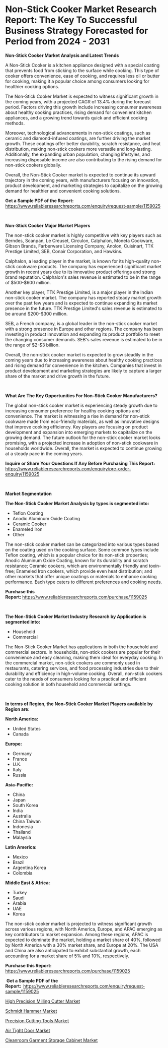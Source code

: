 <p><h1>Non-Stick Cooker Market Research Report: The Key To Successful Business Strategy Forecasted for Period from 2024 - 2031</h1></p><p><strong>Non-Stick Cooker Market Analysis and Latest Trends</strong></p>
<p><p>A Non-Stick Cooker is a kitchen appliance designed with a special coating that prevents food from sticking to the surface while cooking. This type of cooker offers convenience, ease of cooking, and requires less oil or butter for cooking, making it a popular choice among consumers looking for healthier cooking options. </p><p>The Non-Stick Cooker Market is expected to witness significant growth in the coming years, with a projected CAGR of 13.4% during the forecast period. Factors driving this growth include increasing consumer awareness about healthy cooking practices, rising demand for convenient kitchen appliances, and a growing trend towards quick and efficient cooking methods. </p><p>Moreover, technological advancements in non-stick coatings, such as ceramic and diamond-infused coatings, are further driving the market growth. These coatings offer better durability, scratch resistance, and heat distribution, making non-stick cookers more versatile and long-lasting. Additionally, the expanding urban population, changing lifestyles, and increasing disposable income are also contributing to the rising demand for non-stick cookers globally. </p><p>Overall, the Non-Stick Cooker market is expected to continue its upward trajectory in the coming years, with manufacturers focusing on innovation, product development, and marketing strategies to capitalize on the growing demand for healthier and convenient cooking solutions.</p></p>
<p><strong>Get a Sample PDF of the Report:&nbsp;</strong> <a href="https://www.reliableresearchreports.com/enquiry/request-sample/1159025">https://www.reliableresearchreports.com/enquiry/request-sample/1159025</a></p>
<p>&nbsp;</p>
<p><strong>Non-Stick Cooker Major Market Players</strong></p>
<p><p>The non-stick cooker market is highly competitive with key players such as Berndes, Scanpan, Le Creuset, Circulon, Calphalon, Moneta Cookware, Gibson Brands, Farberware Licensing Company, Anolon, Cuisinart, TTK Prestige Limited, SEB, Conair Corporation, and Hawkins. </p><p>Calphalon, a leading player in the market, is known for its high-quality non-stick cookware products. The company has experienced significant market growth in recent years due to its innovative product offerings and strong brand reputation. Calphalon's sales revenue is estimated to be in the range of $500-$600 million.</p><p>Another key player, TTK Prestige Limited, is a major player in the Indian non-stick cooker market. The company has reported steady market growth over the past few years and is expected to continue expanding its market presence in the future. TTK Prestige Limited's sales revenue is estimated to be around $200-$300 million.</p><p>SEB, a French company, is a global leader in the non-stick cooker market with a strong presence in Europe and other regions. The company has been investing in product innovation and expanding its product portfolio to meet the changing consumer demands. SEB's sales revenue is estimated to be in the range of $2-$3 billion.</p><p>Overall, the non-stick cooker market is expected to grow steadily in the coming years due to increasing awareness about healthy cooking practices and rising demand for convenience in the kitchen. Companies that invest in product development and marketing strategies are likely to capture a larger share of the market and drive growth in the future.</p></p>
<p>&nbsp;</p>
<p><strong>What Are The Key Opportunities For Non-Stick Cooker Manufacturers?</strong></p>
<p><p>The global non-stick cooker market is experiencing steady growth due to increasing consumer preference for healthy cooking options and convenience. The market is witnessing a rise in demand for non-stick cookware made from eco-friendly materials, as well as innovative designs that improve cooking efficiency. Key players are focusing on product development and expansion into emerging markets to capitalize on the growing demand. The future outlook for the non-stick cooker market looks promising, with a projected increase in adoption of non-stick cookware in households worldwide. Overall, the market is expected to continue growing at a steady pace in the coming years.</p></p>
<p><strong>Inquire or Share Your Questions If Any Before Purchasing This Report:</strong> <a href="https://www.reliableresearchreports.com/enquiry/pre-order-enquiry/1159025">https://www.reliableresearchreports.com/enquiry/pre-order-enquiry/1159025</a></p>
<p>&nbsp;</p>
<p><strong>Market Segmentation</strong></p>
<p><strong>The Non-Stick Cooker Market Analysis by types is segmented into:</strong></p>
<p><ul><li>Teflon Coating</li><li>Anodic Aluminum Oxide Coating</li><li>Ceramic Cooker</li><li>Enameled Iron</li><li>Other</li></ul></p>
<p><p>The non-stick cooker market can be categorized into various types based on the coating used on the cooking surface. Some common types include Teflon coating, which is a popular choice for its non-stick properties; Anodic Aluminum Oxide Coating, known for its durability and scratch resistance; Ceramic cookers, which are environmentally friendly and toxin-free; Enameled Iron cookers, which provide even heat distribution; and other markets that offer unique coatings or materials to enhance cooking performance. Each type caters to different preferences and cooking needs.</p></p>
<p><strong>Purchase this Report:&nbsp;</strong><a href="https://www.reliableresearchreports.com/purchase/1159025">https://www.reliableresearchreports.com/purchase/1159025</a></p>
<p>&nbsp;</p>
<p><strong>The Non-Stick Cooker Market Industry Research by Application is segmented into:</strong></p>
<p><ul><li>Household</li><li>Commercial</li></ul></p>
<p><p>The Non-Stick Cooker Market has applications in both the household and commercial sectors. In households, non-stick cookers are popular for their convenience and easy cleaning, making them ideal for everyday cooking. In the commercial market, non-stick cookers are commonly used in restaurants, catering services, and food processing industries due to their durability and efficiency in high-volume cooking. Overall, non-stick cookers cater to the needs of consumers looking for a practical and efficient cooking solution in both household and commercial settings.</p></p>
<p>&nbsp;</p>
<p><strong>In terms of Region, the Non-Stick Cooker Market Players available by Region are:</strong></p>
<p>
    <p> <strong> North America: </strong>
        <ul>
            <li>United States</li>
            <li>Canada</li>
        </ul>
        </p> 
    <p> <strong> Europe: </strong>
        <ul>
            <li>Germany</li>
            <li>France</li>
            <li>U.K.</li>
            <li>Italy</li>
            <li>Russia</li>
        </ul>
        </p> 
    <p> <strong> Asia-Pacific: </strong>
        <ul>
            <li>China</li>
            <li>Japan</li>
            <li>South Korea</li>
            <li>India</li>
            <li>Australia</li>
            <li>China Taiwan</li>
            <li>Indonesia</li>
            <li>Thailand</li>
            <li>Malaysia</li>
        </ul>
        </p> 
    <p> <strong> Latin America: </strong>
        <ul>
            <li>Mexico</li>
            <li>Brazil</li>
            <li>Argentina Korea</li>
            <li>Colombia</li>
        </ul>
        </p> 
    <p> <strong> Middle East & Africa: </strong>
        <ul>
            <li>Turkey</li>
            <li>Saudi</li>
            <li>Arabia</li>
            <li>UAE</li>
            <li>Korea</li>
        </ul>
    </p>
    </p>
<p><p>The non-stick cooker market is projected to witness significant growth across various regions, with North America, Europe, and APAC emerging as key contributors to market expansion. Among these regions, APAC is expected to dominate the market, holding a market share of 40%, followed by North America with a 30% market share, and Europe at 20%. The USA and China are also anticipated to exhibit substantial growth, each accounting for a market share of 5% and 10%, respectively.</p></p>
<p><strong>Purchase this Report: </strong><a href="https://www.reliableresearchreports.com/purchase/1159025">https://www.reliableresearchreports.com/purchase/1159025</a></p>
<p>&nbsp;<strong>Get a Sample PDF of the Report:&nbsp;&nbsp;</strong><a href="https://www.reliableresearchreports.com/enquiry/request-sample/1159025">https://www.reliableresearchreports.com/enquiry/request-sample/1159025</a></p>
<p><strong></strong></p>
<p><p><a href="https://medium.com/p/59caa2bc0580/edit">High Precision Milling Cutter Market</a></p><p><a href="https://medium.com/p/4819a3fcbbe5/edit">Schmidt Hammer Market</a></p><p><a href="https://medium.com/p/12b51ca6020e/edit">Precision Cutting Tools Market</a></p><p><a href="https://medium.com/p/051d3c0c4eab/edit">Air Tight Door Market</a></p><p><a href="https://medium.com/@raulkihn1910/cleanroom-garment-storage-cabinet-market-the-key-to-successful-business-strategy-forecast-till-56a639eefb63">Cleanroom Garment Storage Cabinet Market</a></p></p>